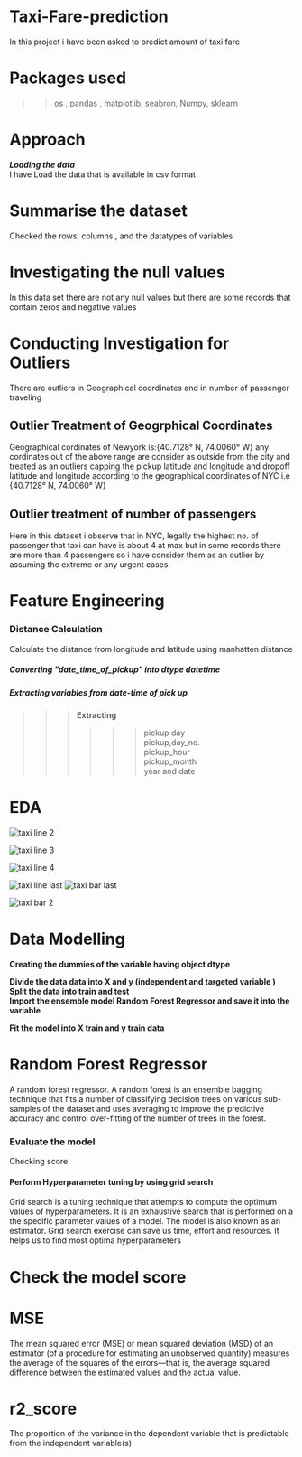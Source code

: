 # Taxi-Fare-prediction
In this project i have been asked to predict amount of taxi fare 
# Packages used
>> os , pandas , matplotlib, seabron, Numpy, sklearn 
# Approach

**_Loading the data_**   
I have Load the data that is available in csv format 

# Summarise the dataset
Checked the rows, columns , and the datatypes of variables 

# Investigating the null values 
In this data set there are not any null values but there are some records that contain zeros and negative values

# Conducting Investigation for Outliers 
There are outliers in Geographical coordinates and in number of passenger traveling 

## Outlier Treatment of Geogrphical Coordinates
Geographical cordinates of Newyork is:{40.7128° N, 74.0060° W} any cordinates out of the above range are consider as outside from the city and treated as an outliers
capping the pickup latitude and longitude and dropoff latitude and longitude according to the geographical coordinates of NYC i.e {40.7128° N, 74.0060° W}

## Outlier treatment of number of passengers 

Here in this dataset i observe that in NYC, legally the highest no. of passenger that taxi can have is about 4 at max but in some records there are more than 4 passengers so i have consider them as an outlier by assuming the extreme or any urgent cases.

# Feature Engineering
### Distance Calculation
Calculate the distance from longitude and latitude  using manhatten distance

##### Converting "date_time_of_pickup" into dtype datetime 

##### Extracting variables from date-time of pick up
>>> **Extracting**
>>>>>>pickup day    
>>>>>>pickup,day_no.    
>>>>>>pickup_hour     
>>>>>>pickup_month     
>>>>>>year and date 


# EDA

![taxi line 2](https://user-images.githubusercontent.com/87512268/135576091-2ce9a786-db90-4d62-88ea-ce9434b0f37a.png)





![taxi line 3](https://user-images.githubusercontent.com/87512268/135576177-ccaeba67-ba83-444f-bb75-33ad666c2119.png)



![taxi line 4](https://user-images.githubusercontent.com/87512268/135576278-cd47e5f2-9d0a-4615-8407-1b7808052519.png)

![taxi line last](https://user-images.githubusercontent.com/87512268/135576369-bad3376a-27df-48f9-8df6-96292b4fdd29.png)
![taxi bar last](https://user-images.githubusercontent.com/87512268/135576834-35d8de02-6922-4be9-964b-3a9efb59af88.png)

![taxi bar 2](https://user-images.githubusercontent.com/87512268/135576651-ae4272ce-df18-4348-b927-5572f5fdef96.png)


# Data Modelling

**Creating the dummies of the variable having object dtype** 

**Divide the data data into X and y (independent and targeted variable )**
**Split the data into train and test**        
**Import the ensemble model Random Forest Regressor  and save it into the variable**

**Fit the model into X train and y train data**
# Random Forest Regressor
A random forest regressor. A random forest is an ensemble bagging technique that fits a number of classifying decision trees on various sub-samples of the dataset and uses averaging to improve the predictive accuracy and control over-fitting of the number of trees in the forest.

### Evaluate the model    
Checking score      

#### Perform Hyperparameter tuning by using grid search   

Grid search is a tuning technique that attempts to compute the optimum values of hyperparameters. It is an exhaustive search that is performed on a the specific parameter values of a model. The model is also known as an estimator. Grid search exercise can save us time, effort and resources. It helps us to find most optima hyperparameters

# Check the model score   

# MSE
The mean squared error (MSE) or mean squared deviation (MSD) of an estimator (of a procedure for estimating an unobserved quantity) measures the average of the squares of the errors—that is, the average squared difference between the estimated values and the actual value.

#  r2_score
The proportion of the variance in the dependent variable that is predictable from the independent variable(s)



